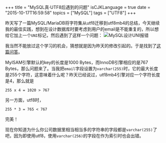 +++
title  = "MySQL真·UTF8后遇到的问题"
isCJKLanguage = true
date = "2015-10-17T16:59:58"
topics = ["MySQL"]
tags = ["UTF8"]
+++


昨天写了一篇MySQL/MariaDB将字符集从utf8迁移到utf8mb4的总结，今天继续我的最佳实践，想到在设计数据库时要考虑到用户的email是不能重复的，所以想给它加上一个`UNI`标记，然后遇到了这样一个问题：
![MySQL设计UNI报错](http://7xn2pe.com1.z0.glb.clouddn.com/b_Screen%20Shot%202015-10-17%20at%205.03.08%20PM.png)

我当然不能放过这个学习的机会，猜想就是因为昨天的修改引起的。于是找到了[这篇问答](http://stackoverflow.com/questions/1814532/1071-specified-key-was-too-long-max-key-length-is-767-bytes)。

MyISAM引擎默认的key的长度是1000 Bytes，而InnoDB引擎相应的是767 Bytes，那么问题来了。当我把`email`字段设置为`varchar(255)`时，它的最大长度是255个字符，这意味着什么呢？昨天已经说过，utf8mb4引擎对应一个字符长度是4，那么就是
```
255 x 4 = 1020 > 767
```
另一方面，utf8时，
```
255 * 3 = 765 < 767
```
完美！

现在你知道为什么你公司数据里相当相当多的字符串的字段都是`varchar(255)`了吧，因为即使用utf8，使用`varchar(256)`的字段在作为索引时也会出错。
